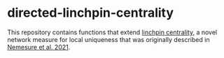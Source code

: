 # directed-linchpin-centrality
This repository contains functions that extend [linchpin centrality](https://github.com/mnemesure/linchpin_centrality), a novel network measure for local uniqueness that was originally described in [Nemesure et al. 2021](https://appliednetsci.springeropen.com/articles/10.1007/s41109-021-00400-8). 
